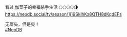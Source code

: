 看过 伽菜子的幸福杀手生活 🌕🌕🌕🌕🌗   
<https://neodb.social/tv/season/1j19SkIhKx8QTH8dKqdEFs>

无厘头，但是爽！  
[#NeoDB](https://e5n.cc/tags/NeoDB)


